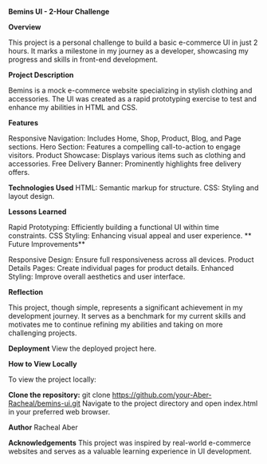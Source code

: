 **Bemins UI - 2-Hour Challenge**


**Overview**

This project is a personal challenge to build a basic e-commerce UI in just 2 hours. It marks a milestone in my journey as a developer, showcasing my progress and skills in front-end development.

**Project Description**

Bemins is a mock e-commerce website specializing in stylish clothing and accessories. The UI was created as a rapid prototyping exercise to test and enhance my abilities in HTML and CSS.

**Features**

Responsive Navigation: Includes Home, Shop, Product, Blog, and Page sections.
Hero Section: Features a compelling call-to-action to engage visitors.
Product Showcase: Displays various items such as clothing and accessories.
Free Delivery Banner: Prominently highlights free delivery offers.


**Technologies Used**
HTML: Semantic markup for structure.
CSS: Styling and layout design.

**Lessons Learned**

Rapid Prototyping: Efficiently building a functional UI within time constraints.
CSS Styling: Enhancing visual appeal and user experience.
**
Future Improvements**

Responsive Design: Ensure full responsiveness across all devices.
Product Details Pages: Create individual pages for product details.
Enhanced Styling: Improve overall aesthetics and user interface.


**Reflection**

This project, though simple, represents a significant achievement in my development journey. It serves as a benchmark for my current skills and motivates me to continue refining my abilities and taking on more challenging projects.


**Deployment**
View the deployed project here.

**How to View Locally**

To view the project locally:

**Clone the repository:**
git clone https://github.com/your-Aber-Racheal/bemins-ui.git
Navigate to the project directory and open index.html in your preferred web browser.

**Author**
Racheal Aber

**Acknowledgements**
This project was inspired by real-world e-commerce websites and serves as a valuable learning experience in UI development.

